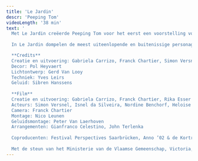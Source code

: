 ```yaml
---
title: 'Le Jardin'
descr: 'Peeping Tom'
videoLength: '38 min'
text: '
  Met Le Jardin creëerde Peeping Tom voor het eerst een voorstelling voor het podium. De voorstelling bestaat uit een film - gedraaid in een Afrikaanse nachtclub in Brussel - gevolgd door een stuk danstheater. Le Jardin werd gecreëerd door Gabriela Carrizo, Franck Chartier en Simon Versnel, en ging op 13 juni 2002 in première in Victoria, Gent (BE). Het stuk ging tussen 2002 en 2008 op tournee doorheen Europa. Le Jardin vormde ook het eerste luik van een trilogie en werd gevolgd in 2004 door Le Salon en in 2007 door Le Sous Sol.
  
  In Le Jardin dompelen de meest uiteenlopende en buitenissige personages zich onder in het nachtleven. Deze droom of nachtmerrie roept een wereld op zonder barrières. In de live-performance keren drie personages uit de film terug in een netjes verzorgde tuin waar een compleet andere, georganiseerde realiteit begint. De confrontatie van het jonge koppel met een oude, gekwelde man brengt het belang van het lijfelijke en de tragedie van gemiste kansen tot uitdrukking.

  **Credits**
  Creatie en uitvoering: Gabriela Carrizo, Franck Chartier, Simon Versnel.
  Decor: Pol Heyvaert
  Lichtontwerp: Gerd Van Looy
  Techniek: Yves Leirs
  Geluid: Sibren Hanssens
  
  **Film**
  Creatie en uitvoering: Gabriela Carrizo, Franck Chartier, Rika Esser
  Acteurs: Simon Versnel, Isnel da Silveira, Nordine Benchorf, Heloise da Costa, Louis Clément da Costa, Eurudike De Beul, Ina Geerts, Sam Louwyck, Jan Paul, Bah Mamadou Halfi, Tina Pattama Soonthara, Darryl E. Woods
  Camera: Franck Chartier
  Montage: Nico Leunen
  Geluidsmontage: Peter Van Laerhoven
  Arrangementen: Gianfranco Celestino, John Terlenka
  
  Coproducenten: Festival Perspectives Saarbrücken, Anno ’02 & de Kortrijkse Schouwburg, Ballet Preljocaj Centre Chorégraphique Aix-en-Provence
  
  Met de steun van het Ministerie van de Vlaamse Gemeenschap, Victoria, Vrij naar Marino Basso, Needcompany, Les Ballets C de la B en Claudine Grand’Henry.'
---
```

